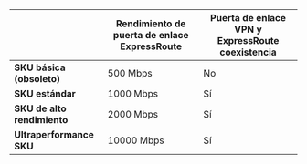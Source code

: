 |                                     | **Rendimiento de puerta de enlace ExpressRoute** | **Puerta de enlace VPN y ExpressRoute coexistencia**|
|-------------------------------------|-------------------------------------|-----------------------------------------|
| **SKU básica (obsoleto)**          |  500 Mbps                           | No   |
| **SKU estándar**                    | 1000 Mbps                           | Sí  |
| **SKU de alto rendimiento**            | 2000 Mbps                           | Sí  |
| **Ultraperformance SKU**           | 10000 Mbps                          | Sí  |